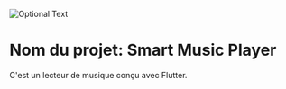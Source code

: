 ![Optional Text](../master/flutter_projects/lecteur_musique/smartMusicPlayer.jpg)
# Nom du projet: Smart Music Player
C'est un lecteur de musique conçu avec Flutter.
